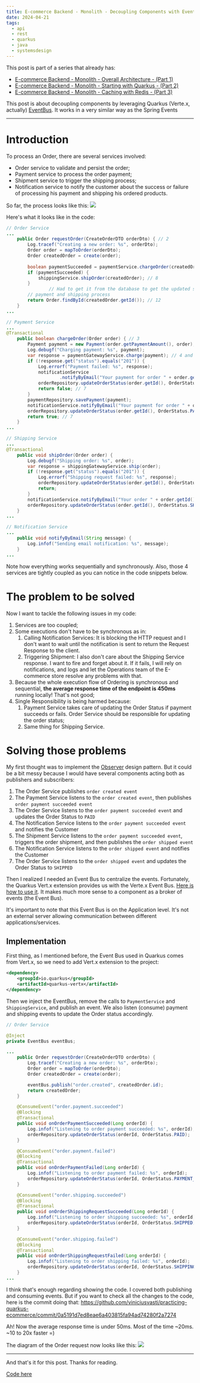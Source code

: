 ```yaml
---
title: E-commerce Backend - Monolith - Decoupling Components with Event Bus - (Part 4)
date: 2024-04-21
tags:
  - api
  - rest
  - quarkus
  - java
  - systemsdesign
---
```

This post is part of a series that already has:
- [E-commerce Backend - Monolith - Overall Architecture - (Part 1)](https://vinisantos.dev/posts/e-commerce-backend-from-monolith-to-microservices-with-quarkus-part-1)
- [E-commerce Backend - Monolith - Starting with Quarkus - (Part 2)](https://vinisantos.dev/posts/e-commerce-backend-from-monolith-to-microservices-with-quarkus-part-2)
- [E-commerce Backend - Monolith - Caching with Redis - (Part 3)](https://vinisantos.dev/posts/e-commerce-backend-from-monolith-to-microservices-with-quarkus-part-3)

This post is about decoupling components by leveraging Quarkus (Verte.x, actually) [EventBus](https://quarkus.io/guides/reactive-event-bus).
It works in a very similar way as the Spring Events

---

# Introduction
To process an Order, there are several services involved:
- Order service to validate and persist the order;
- Payment service to process the order payment;
- Shipment service to trigger the shipping process;
- Notification service to notify the customer about the success or failure of processing his payment and shipping his ordered products.

So far, the process looks like this:
![](../images/posts/e-commerce-backend-from-monolith-to-microservices-with-quarkus-part-4/order-processing-as-is.png)

Here's what it looks like in the code:

```Java
// Order Service
...
	public Order requestOrder(CreateOrderDTO orderDto) { // 2
		Log.tracef("Creating a new order: %s", orderDto);
		Order order = mapToOrder(orderDto);
		Order createdOrder = create(order);
	
		boolean paymentSucceeded = paymentService.chargeOrder(createdOrder); // 3
		if (paymentSucceeded) {
			shippingService.shipOrder(createdOrder); // 8
		}
		        // Had to get it from the database to get the updated status that might change during the
        // payment and shipping process
        return Order.findById(createdOrder.getId()); // 12
	}
...
```

```Java
// Payment Service
...
@Transactional
    public boolean chargeOrder(Order order) { // 3
        Payment payment = new Payment(order.getPaymentAmount(), order);
        Log.debugf("Charging payment: %s", payment);
        var response = paymentGatewayService.charge(payment); // 4 and 5
        if (!response.get("status").equals("201")) {
            Log.errorf("Payment failed: %s", response);
            notificationService
                    .notifyByEmail("Your payment for order " + order.getId() + " failed");
            orderRepository.updateOrderStatus(order.getId(), OrderStatus.PAYMENT_FAILED);
            return false; // 7
        }
        paymentRepository.savePayment(payment);
        notificationService.notifyByEmail("Your payment for order " + order.getId() + " succeeded"); // 6
        orderRepository.updateOrderStatus(order.getId(), OrderStatus.PAID);
        return true; // 7
    }
...
```

```Java
// Shipping Service
...
@Transactional
    public void shipOrder(Order order) {
        Log.debugf("Shipping order: %s", order);
        var response = shippingGatewayService.ship(order);
        if (!response.get("status").equals("201")) {
            Log.errorf("Shipping request failed: %s", response);
            orderRepository.updateOrderStatus(order.getId(), OrderStatus.SHIPPING_FAILED);
            return;
        }
        notificationService.notifyByEmail("Your order " + order.getId() + " has been shipped");
        orderRepository.updateOrderStatus(order.getId(), OrderStatus.SHIPPED);
    }
...
```

```Java
// Notification Service
...
    public void notifyByEmail(String message) {
        Log.infof("Sending email notification: %s", message);
    }
...
```

Note how everything works sequentially and synchronously.
Also, those 4 services are tightly coupled as you can notice in the code snippets below.
# The problem to be solved
Now I want to tackle the following issues in my code:
1. Services are too coupled;
2. Some executions don't have to be synchronous as in:
	1. Calling Notification Services: It is blocking the HTTP request and I don't want to wait until the notification is sent to return the Request Response to the client.
	2. Triggering Shipment: I also don't care about the Shipping Service response. I want to fire and forget about it. If it fails, I will rely on notifications, and logs and let the Operations team of the E-commerce store resolve any problems with that.
3. Because the whole execution flow of Ordering is synchronous and sequential, **the average response time of the endpoint is 450ms** running locally! That's not good;
4. Single Responsibility is being harmed because:
	1. Payment Service takes care of updating the Order Status if payment succeeds or fails. Order Service should be responsible for updating the order status;
	2. Same thing for Shipping Service.

# Solving those problems
My first thought was to implement the [Observer](https://refactoring.guru/design-patterns/observer) design pattern.
But it could be a bit messy because I would have several components acting both as publishers and subscribers:
1. The Order Service publishes `order created event`
2. The Payment Service listens to the `order created event`, then publishes `order payment succeeded event`
3. The Order Service listens to the `order payment succeeded event` and updates the Order Status to `PAID`
4. The Notification Service listens to the `order payment succeeded event` and notifies the Customer
5. The Shipment Service listens to the `order payment succeeded event`, triggers the order shipment, and then publishes the `order shipped event`
6. The Notification Service listens to the `order shipped event` and notifies the Customer
7. The Order Service listens to the `order shipped event` and updates the Order Status to `SHIPPED`

Then I realized I needed an Event Bus to centralize the events. Fortunately, the Quarkus Vert.x extension provides us with the Verte.x Event Bus. [Here is how to use it](https://quarkus.io/guides/reactive-event-bus#dealing-with-messages).
It makes much more sense to a component as a broker of events (the Event Bus).

It's important to note that this Event Bus is on the Application level. It's not an external server allowing communication between different applications/services.
## Implementation
First thing, as I mentioned before, the Event Bus used in Quarkus comes from Vert.x, so we need to add Vert.x extension to the project:

```xml
<dependency>
	<groupId>io.quarkus</groupId>
	<artifactId>quarkus-vertx</artifactId>
</dependency>
```

Then we inject the EventBus, remove the calls to `PaymentService` and `ShippingService`, and publish an event.
We also listen (consume) payment and shipping events to update the Order status accordingly.

```Java
// Order Service

@Inject
private EventBus eventBus;

...
    public Order requestOrder(CreateOrderDTO orderDto) {
        Log.tracef("Creating a new order: %s", orderDto);
        Order order = mapToOrder(orderDto);
        Order createdOrder = create(order);

        eventBus.publish("order.created", createdOrder.id);
        return createdOrder;
    }

    @ConsumeEvent("order.payment.succeeded")
    @Blocking
    @Transactional
    public void onOrderPaymentSucceeded(Long orderId) {
        Log.infof("Listening to order payment succeeded: %s", orderId);
        orderRepository.updateOrderStatus(orderId, OrderStatus.PAID);
    }

    @ConsumeEvent("order.payment.failed")
    @Blocking
    @Transactional
    public void onOrderPaymentFailed(Long orderId) {
        Log.infof("Listening to order payment failed: %s", orderId);
        orderRepository.updateOrderStatus(orderId, OrderStatus.PAYMENT_FAILED);
    }

    @ConsumeEvent("order.shipping.succeeded")
    @Blocking
    @Transactional
    public void onOrderShippingRequestSucceeded(Long orderId) {
        Log.infof("Listening to order shipping succeeded: %s", orderId);
        orderRepository.updateOrderStatus(orderId, OrderStatus.SHIPPED);
    }

    @ConsumeEvent("order.shipping.failed")
    @Blocking
    @Transactional
    public void onOrderShippingRequestFailed(Long orderId) {
        Log.infof("Listening to order shipping failed: %s", orderId);
        orderRepository.updateOrderStatus(orderId, OrderStatus.SHIPPING_FAILED);
    }
...
```

I think that's enough regarding showing the code. I covered both publishing and consuming events. But if you want to check all the changes to the code, here is the commit doing that:
https://github.com/viniciusvasti/practicing-quarkus-ecommerce/commit/0a5191d7ed8eae6a403815fa94ad74280f2a7274

Ah! Now the average response time is under 50ms. Most of the time ~20ms. ~10 to 20x faster =)

The diagram of the Order request now looks like this:
![](../images/posts/e-commerce-backend-from-monolith-to-microservices-with-quarkus-part-4/order-processing-to-be.png)

---

And that's it for this post. Thanks for reading.

[Code here](https://github.com/viniciusvasti/practicing-quarkus-ecommerce/tree/monolith/products-catalog-rest-api)